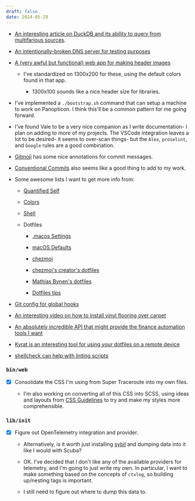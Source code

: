 ```yaml
---
draft: false
date: 2024-05-29
---
```


- [An interesting article on DuckDB and its ability to query from multifarious sources](https://www.nikolasgoebel.com/2024/05/28/duckdb-doesnt-need-data.html).

- [An intentionally-broken DNS server for testing purposes](https://gitlab.rd.nic.fr/dns-testing-tools/ibdns)

- [A (very awful but functional) web app for making header images](https://blogcover.vercel.app/)

  - I've standardized on 1300x200 for these, using the default colors found in that app.

    - 1300x100 sounds like a nice header size for libraries.

- I've implemented a `./bootstrap.sh` command that can setup a machine to work on Panopticon. I think this'll be a
  common pattern for me going forward.

- I've found Vale to be a very nice companion as I write documentation- I plan on adding to more of my projects. The
  VSCode integration leaves a lot to be desired- it seems to over-scan things- but the `Alex`, `proselint`, and `Google`
  rules are a good combination.

- [Gitmoji](https://gitmoji.dev/) has some nice annotations for commit messages.

- [Conventional Commits](https://www.conventionalcommits.org/en/v1.0.0/) also seems like a good thing to add to my work.

- Some awesome lists I want to get more info from:

  - [Quantified Self](https://github.com/woop/awesome-quantified-self)

  - [Colors](https://github.com/Siddharth11/Colorful)

  - [Shell](https://github.com/alebcay/awesome-shell?tab=readme-ov-file)

  - Dotfiles

    - [.macos Settings](https://github.com/driesvints/dotfiles/blob/main/.macos)

    - [macOS Defaults](https://github.com/kevinSuttle/macOS-Defaults/blob/master/.macos)

    - [chezmoi](https://www.chezmoi.io/)

    - [chezmoi's creator's dotfiles](https://github.com/twpayne/dotfiles)

    - [Mathias Bynen's dotfiles](https://github.com/mathiasbynens/dotfiles)

    - [Dotfiles tips](https://dotfiles.github.io/tips/)

- [Git config for global hooks](https://git-scm.com/docs/githooks)

- [An interesting video on how to install vinyl flooring over carpet](https://www.youtube.com/watch?v=Ic7-DJ3HUhs)

- [An absolutely incredible API that might provide the finance automation tools I want](https://increase.com/products/cards)

- [Kyrat is an interesting tool for using your dotfiles on a remote device](https://github.com/fsquillace/kyrat)

- [shellcheck can help with linting scripts](https://github.com/koalaman/shellcheck)

### `bin/web`

- [x] Consolidate the CSS I'm using from Super Traceroute into my own files.

    - I'm also working on converting all of this CSS into SCSS, using ideas and layouts from
    [CSS Guidelines](https://cssguidelin.es) to try and make my styles more comprehensible.

### `lib/init`

- [x] Figure out OpenTelemetry integration and provider.

    - Alternatively, is it worth just installing [sybil](https://github.com/logv/sybil) and dumping data into it like I would with Scuba?

    - OK. I've decided that I don't like any of the available providers for telemetry, and I'm going to just write my own. In particular, I want to make something based on the concepts of `ctxlog`, so building up/nesting tags is important.

    - I still need to figure out where to dump this data to.